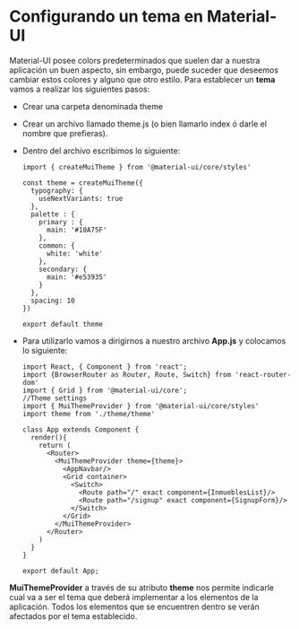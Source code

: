 # Configurando un tema en Material-UI

Material-UI posee colors predeterminados que suelen dar a nuestra aplicación un buen aspecto, sin embargo, puede suceder que deseemos cambiar estos colores y alguno que otro estilo. Para establecer un **tema** vamos a realizar los siguientes pasos:

* Crear una carpeta denominada theme
* Crear un archivo llamado theme.js (o bien llamarlo index ó darle el nombre que prefieras).
* Dentro del archivo escribimos lo siguiente:
  ```
  import { createMuiTheme } from '@material-ui/core/styles'

  const theme = createMuiTheme({
    typography: {
      useNextVariants: true
    },
    palette : {
      primary : {
        main: '#10A75F'
      },
      common: {
        white: 'white'
      },
      secondary: {
        main: '#e53935'
      }
    },
    spacing: 10
  })

  export default theme
  ```
* Para utilizarlo vamos a dirigirnos a nuestro archivo **App.js** y colocamos lo siguiente:

  ```
  import React, { Component } from 'react';
  import {BrowserRouter as Router, Route, Switch} from 'react-router-dom'
  import { Grid } from '@material-ui/core';
  //Theme settings
  import { MuiThemeProvider } from '@material-ui/core/styles'
  import theme from './theme/theme'

  class App extends Component {
    render(){
      return (
        <Router>
          <MuiThemeProvider theme={theme}>
            <AppNavbar/>
            <Grid container>
              <Switch>
                <Route path="/" exact component={InmueblesList}/>
                <Route path="/signup" exact component={SignupForm}/>
              </Switch>
            </Grid>
          </MuiThemeProvider>
        </Router>
      )
    }
  }

  export default App;
  ```

**MuiThemeProvider** a través de su atributo **theme** nos permite indicarle cual va a ser el tema que deberá implementar a los elementos de la aplicación. Todos los elementos que se encuentren dentro se verán afectados por el tema establecido.